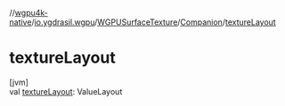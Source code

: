 //[wgpu4k-native](../../../../index.md)/[io.ygdrasil.wgpu](../../index.md)/[WGPUSurfaceTexture](../index.md)/[Companion](index.md)/[textureLayout](texture-layout.md)

# textureLayout

[jvm]\
val [textureLayout](texture-layout.md): ValueLayout